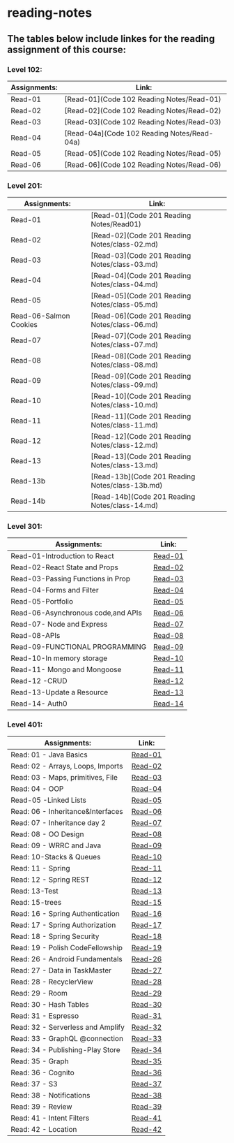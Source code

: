 # reading-notes
## **The tables below include linkes for the reading assignment of this course:** 

### Level 102:

|  **Assignments:**  |                 **Link:**                 |
|--------------------|-------------------------------------------|
|  Read-01           |[Read-01](Code 102 Reading Notes/Read-01)  |
|  Read-02           |[Read-02](Code 102 Reading Notes/Read-02)  |
|  Read-03           |[Read-03](Code 102 Reading Notes/Read-03)  |
|  Read-04           |[Read-04a](Code 102 Reading Notes/Read-04a)|
|  Read-05           |[Read-05](Code 102 Reading Notes/Read-05)  |
|  Read-06           |[Read-06](Code 102 Reading Notes/Read-06)  |

### Level 201:

|  **Assignments:**  |                    **Link:**                   |
|--------------------|------------------------------------------------|
|  Read-01           |[Read-01](Code 201 Reading Notes/Read01)        |
|  Read-02           |[Read-02](Code 201 Reading Notes/class-02.md)   |
|  Read-03           |[Read-03](Code 201 Reading Notes/class-03.md)   |
|  Read-04           |[Read-04](Code 201 Reading Notes/class-04.md)   |
|  Read-05           |[Read-05](Code 201 Reading Notes/class-05.md)   |
|  Read-06-Salmon Cookies           |[Read-06](Code 201 Reading Notes/class-06.md)   |
|  Read-07           |[Read-07](Code 201 Reading Notes/class-07.md)   |
|  Read-08           |[Read-08](Code 201 Reading Notes/class-08.md)   |
|  Read-09           |[Read-09](Code 201 Reading Notes/class-09.md)   |
|  Read-10           |[Read-10](Code 201 Reading Notes/class-10.md)   |
|  Read-11           |[Read-11](Code 201 Reading Notes/class-11.md)   |
|  Read-12           |[Read-12](Code 201 Reading Notes/class-12.md)   |
|  Read-13           |[Read-13](Code 201 Reading Notes/class-13.md)   |
|  Read-13b          |[Read-13b](Code 201 Reading Notes/class-13b.md) |
|  Read-14b          |[Read-14b](Code 201 Reading Notes/class-14.md)  |


### Level 301:

|           **Assignments:**         |           **Link:**          |
|------------------------------------|------------------------------|
|  Read-01-Introduction to React     |[Read-01](Code-301/class01)   |
|  Read-02-React State and Props     |[Read-02](Code-301/class02)   |
|  Read-03-Passing Functions in Prop |[Read-03](Code-301/class03)   |
|  Read-04-Forms and Filter          |[Read-04](Code-301/class04)   |
|  Read-05-Portfolio                 |[Read-05](Code-301/class05)   |
|  Read-06-Asynchronous code,and APIs|[Read-06](Code-301/class06)   |
|  Read-07- Node and Express         |[Read-07](Code-301/class07)   |
|  Read-08-APIs                      |[Read-08](Code-301/class08)   |
|  Read-09-FUNCTIONAL PROGRAMMING    |[Read-09](Code-301/class09)   |
|  Read-10-In memory storage         |[Read-10](Code-301/class10)   |
|  Read-11- Mongo and Mongoose       |[Read-11](Code-301/class11)   |
|  Read-12 -CRUD                     |[Read-12](Code-301/class12)   |
|  Read-13-Update a Resource         |[Read-13](Code-301/class13)   |
|  Read-14- Auth0                    |[Read-14](Code-301/class14)   |


### Level 401:

|  **Assignments:**               |           **Link:**         |
|---------------------------------|-----------------------------|
|Read: 01 - Java Basics           |[Read-01](Code-401/class01)  |
|Read: 02 - Arrays, Loops, Imports|[Read-02](Code-401/class02)  |
|Read: 03 - Maps, primitives, File|[Read-03](Code-401/class03)  |
|Read: 04 - OOP                   |[Read-04](Code-401/class04)  |
|Read-05 -Linked Lists            |[Read-05](Code-401/class05)  |
|Read: 06 - Inheritance&Interfaces|[Read-06](Code-401/class06)  |
|Read: 07 - Inheritance day 2	  |[Read-07](Code-401/class07)  |
|Read: 08 - OO Design             |[Read-08](Code-401/class08)  |
|Read: 09 - WRRC and Java         |[Read-09](Code-401/class09)  |
|Read: 10-Stacks & Queues         |[Read-10](Code-401/class10)  |
|Read: 11 - Spring                |[Read-11](Code-401/class11)  |
|Read: 12 - Spring REST           |[Read-12](Code-401/class12)  |
|Read: 13-Test                    |[Read-13](Code-401/class13)  |
|Read: 15-trees                   |[Read-15](Code-401/class15)  |
|Read: 16 - Spring Authentication |[Read-16](Code-401/class16)  |
|Read: 17 - Spring Authorization  |[Read-17](Code-401/class17)  |
|Read: 18 -  Spring Security      |[Read-18](Code-401/class18)  |
|Read: 19 - Polish CodeFellowship |[Read-19](Code-401/class19)  |
|Read: 26 - Android Fundamentals  |[Read-26](Code-401/class26)  |
|Read: 27 - Data in TaskMaster    |[Read-27](Code-401/class27)  |
|Read: 28 - RecyclerView          |[Read-28](Code-401/class28)  |
|Read: 29 - Room                  |[Read-29](Code-401/class29)  |
|Read: 30 - Hash Tables           |[Read-30](Code-401/class30)  |
|Read: 31 - Espresso              |[Read-31](Code-401/class31)  |
|Read: 32 - Serverless and Amplify|[Read-32](Code-401/class32)  |
|Read: 33 - GraphQL @connection   |[Read-33](Code-401/class33)  |
|Read: 34 - Publishing-Play Store |[Read-34](Code-401/class34)  |
|Read: 35 - Graph                 |[Read-35](Code-401/class35)  |
|Read: 36 - Cognito               |[Read-36](Code-401/class36)  |
|Read: 37 - S3                    |[Read-37](Code-401/class37)  |
|Read: 38 - Notifications         |[Read-38](Code-401/class38)  |
|Read: 39 - Review                |[Read-39](Code-401/class39)  |
|Read: 41 - Intent Filters        |[Read-41](Code-401/class41)  |
|Read: 42 - Location              |[Read-42](Code-401/class42)  |
